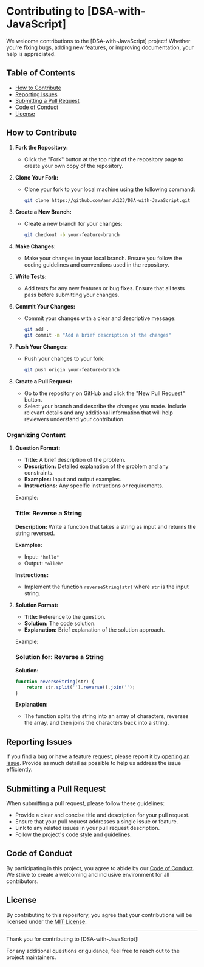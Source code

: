 # Contributing to [DSA-with-JavaScript]

We welcome contributions to the [DSA-with-JavaScript] project! Whether you're fixing bugs, adding new features, or improving documentation, your help is appreciated.

## Table of Contents
- [How to Contribute](#how-to-contribute)
- [Reporting Issues](#reporting-issues)
- [Submitting a Pull Request](#submitting-a-pull-request)
- [Code of Conduct](#code-of-conduct)
- [License](#license)

## How to Contribute

1. **Fork the Repository:**
   - Click the "Fork" button at the top right of the repository page to create your own copy of the repository.

2. **Clone Your Fork:**
   - Clone your fork to your local machine using the following command:
     ```bash
     git clone https://github.com/annuk123/DSA-with-JavaScript.git
     ```

3. **Create a New Branch:**
   - Create a new branch for your changes:
     ```bash
     git checkout -b your-feature-branch
     ```

4. **Make Changes:**
   - Make your changes in your local branch. Ensure you follow the coding guidelines and conventions used in the repository.

5. **Write Tests:**
   - Add tests for any new features or bug fixes. Ensure that all tests pass before submitting your changes.

6. **Commit Your Changes:**
   - Commit your changes with a clear and descriptive message:
     ```bash
     git add .
     git commit -m "Add a brief description of the changes"
     ```

7. **Push Your Changes:**
   - Push your changes to your fork:
     ```bash
     git push origin your-feature-branch
     ```

8. **Create a Pull Request:**
   - Go to the repository on GitHub and click the "New Pull Request" button.
   - Select your branch and describe the changes you made. Include relevant details and any additional information that will help reviewers understand your contribution.


### Organizing Content

1. **Question Format:**
   - **Title:** A brief description of the problem.
   - **Description:** Detailed explanation of the problem and any constraints.
   - **Examples:** Input and output examples.
   - **Instructions:** Any specific instructions or requirements.

   Example:
   ### Title: Reverse a String

   **Description:**
   Write a function that takes a string as input and returns the string reversed.

   **Examples:**
   - Input: `"hello"`
   - Output: `"olleh"`

   **Instructions:**
   - Implement the function `reverseString(str)` where `str` is the input string.

2. **Solution Format:**
   - **Title:** Reference to the question.
   - **Solution:** The code solution.
   - **Explanation:** Brief explanation of the solution approach.

   Example:
   ### Solution for: Reverse a String

   **Solution:**
   ```javascript
   function reverseString(str) {
       return str.split('').reverse().join('');
   }
   ```

   **Explanation:**
   - The function splits the string into an array of characters, reverses the array, and then joins the characters back into a string.


## Reporting Issues

If you find a bug or have a feature request, please report it by [opening an issue](https://github.com/annuk123/DSA-with-JavaScript/issues/new). Provide as much detail as possible to help us address the issue efficiently.

## Submitting a Pull Request

When submitting a pull request, please follow these guidelines:

- Provide a clear and concise title and description for your pull request.
- Ensure that your pull request addresses a single issue or feature.
- Link to any related issues in your pull request description.
- Follow the project's code style and guidelines.

## Code of Conduct

By participating in this project, you agree to abide by our [Code of Conduct](CODE_OF_CONDUCT.md). We strive to create a welcoming and inclusive environment for all contributors.

## License

By contributing to this repository, you agree that your contributions will be licensed under the [MIT License](LICENSE).

---

Thank you for contributing to [DSA-with-JavaScript]!

For any additional questions or guidance, feel free to reach out to the project maintainers.